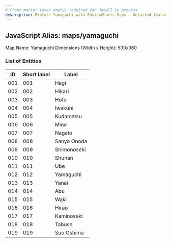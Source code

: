 ```yaml
---
# Front matter (even empty) required for Jekyll to process
description: Explore Yamaguchi with FusionCharts Maps – Detailed features for seamless integration. Try now & enhance your data visualization today! 
---
```


## JavaScript Alias: maps/yamaguchi

Map Name: Yamaguchi
Dimensions (Width x Height): 530x360





### List of Entities

ID | Short label | Label
---|---|---|
001|001|Hagi
002|002|Hikari
003|003|Hofu
004|004|Iwakuni
005|005|Kudamatsu
006|006|Mine
007|007|Nagato
008|008|Sanyo Onoda
009|009|Shimonoseki
010|010|Shunan
011|011|Ube
012|012|Yamaguchi
013|013|Yanai
014|014|Abu
015|015|Waki
016|016|Hirao
017|017|Kaminoseki
018|018|Tabuse
019|019|Suo Oshima